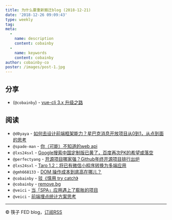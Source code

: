 ```yaml
---
title: 为什么要重新搬迁blog (2018-12-21)
date: '2018-12-26 09:09:43'
type: weekly
tag:
meta:
  -
    name: description
    content: cobainby
  -
    name: keywords
    content: cobainby
author: cobainby-co
poster: /images/post-1.jpg
---
```


## 分享

* (`@cobainby`) - [vue-cli 3.x 升级之路](/post/vue-cli-3-x-upgrade.md)

## 阅读

* `@d0yaya` - [如何去设计前端框架能力？星巴克消息开放项目从0到1，从点到面的思考](https://mp.weixin.qq.com/s/HuNH2pyW_bYaYLc5R8L0dQ)
* `@spade-man` - [你（可能）不知道的web api](https://mp.weixin.qq.com/s/YarpSXvLMoBGtWMMYVJOEQ)
* `@lxs24sxl` - [Google搜索中国定制版已黄了，百度再次PK的希望或落空](https://mp.weixin.qq.com/s/9RheC84OqwLZAKTd9xrAug)
* `@perfectyang` - [开源项目哪家强？Github年终开源项目排行出炉](https://mp.weixin.qq.com/s/wgAwWycg85hau16sj98cMg)
* `@lxs24sxl` - [Taro 1.2：将已有微信小程序转换为多端应用](https://mp.weixin.qq.com/s/mFHNGcy549x1DNFxwn8Khg)
* `@gmh668133` - [DOM 操作成本到底高在哪儿？](https://mp.weixin.qq.com/s/ZbomqqX16DYmFHB0lAQG0g)
* `@cobainby` - [驳《慎用 try catch》](https://juejin.im/post/5c199882f265da617464c745)
* `@cobainby` - [remove.bg](https://www.remove.bg/?from=groupmessage&isappinstalled=0)
* `@veici` - [当「SPA」应用遇上了膨胀的项目](https://juejin.im/post/5c18b5f15188252dcb31072a)
* `@veici` - [前端埋点统计方案思考](https://juejin.im/post/5c178aaaf265da6147702108)

---
&copy; 筷子 FED blog，[订阅RSS](https://cobainby-co.github.io/blog/rss.xml)
